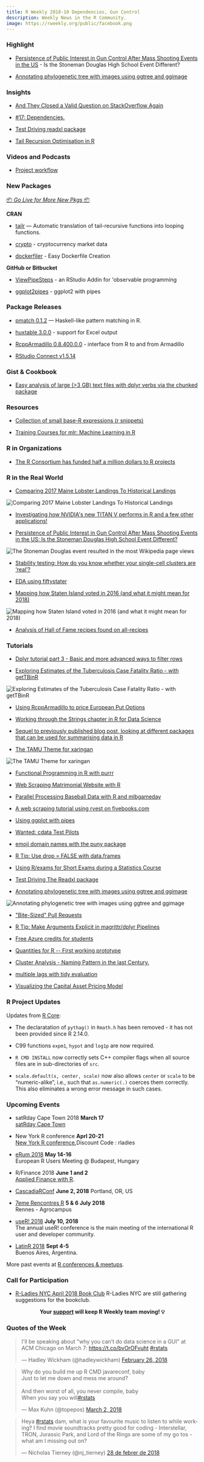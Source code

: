 ```yaml
---
title: R Weekly 2018-10 Dependencies, Gun Control
description: Weekly News in the R Community.
image: https://rweekly.org/public/facebook.png
---
```


###  Highlight

+ [Persistence of Public Interest in Gun Control After Mass Shooting Events in the US](https://rawgit.com/benmarwick/Persistence-of-Public-Interest-in-Gun-Control/master/README.html) - Is the Stoneman Douglas High School Event Different?

+ [Annotating phylogenetic tree with images using ggtree and ggimage](https://guangchuangyu.github.io/2018/03/annotating-phylogenetic-tree-with-images-using-ggtree-and-ggimage/)

### Insights

+ [And They Closed a Valid Question on StackOverflow Again](https://yihui.name/en/2018/02/closed-so-question/)

+ [#17: Dependencies.](http://dirk.eddelbuettel.com/blog/2018/02/28#017_dependencies)

+ [Test Driving readxl package](http://kgilds.rbind.io/2018/02/26/test-driving-readxl-package/)

+ [Tail Recursion Optimisation in R](https://mailund.github.io/r-programmer-blog/2018/03/02/tailr--tail-recursion-optimisation/)

###  Videos and Podcasts

+ [Project workflow](https://www.youtube.com/watch?v=boKFxBniUH0)

###  New Packages

<p class="added-hostname"><a href="https://rweekly.org/live" target="_blank" class="externalLink">📦 <i>Go Live for More New Pkgs</i> 📦</a></p>

**CRAN**

+ [tailr](https://cran.r-project.org/web/packages/tailr/) — Automatic translation of tail-recursive functions into looping functions.

+ [crypto](https://CRAN.R-project.org/package=crypto) - cryptocurrency market data

+ [dockerfiler](http://colinfay.me/dockerfiler-cran/) -  Easy Dockerfile Creation

**GitHub or Bitbucket**

+ [ViewPipeSteps](https://daranzolin.github.io/articles/2018-02/ViewPipeSteps) - an RStudio Addin for 'observable programming

+ [ggplot2pipes](https://coolbutuseless.bitbucket.io/2018/02/27/introducing-the-ggplot2pipes-package/) - ggplot2 with pipes

### Package Releases

+ [pmatch 0.1.2](https://cran.r-project.org/web/packages/pmatch/) —  Haskell-like pattern matching in R.

+ [huxtable 3.0.0](https://cran.r-project.org/package=huxtable) - support for Excel output

+ [RcppArmadillo 0.8.400.0.0](http://dirk.eddelbuettel.com/blog/2018/03/01#rcpparmadillo_0.8.400.0.0) - interface from R to and from Armadillo

+ [RStudio Connect v1.5.14](https://blog.rstudio.com/2018/03/02/rstudio-connect-v1-5-14/)


### Gist & Cookbook

+ [Easy analysis of large (>3 GB) text files with dplyr verbs via the chunked package](https://gist.github.com/benmarwick/20eac969ce9199756dc074801f5b531d)


###  Resources

+ [Collection of small base-R expressions (r snippets)](https://github.com/amrrs/30-seconds-of-r-code)

+ [Training Courses for mlr: Machine Learning in R](https://mlr-org.github.io/mlr-training-courses/)

###  R in Organizations

+ [The R Consortium has funded half a million dollars to R projects](http://blog.revolutionanalytics.com/2018/02/r-consortium-milestone.html)

### R in the Real World

+ [Comparing 2017 Maine Lobster Landings To Historical Landings](https://rud.is/b/2018/03/02/comparing-2017-maine-lobster-landings-to-historical-landings/)

![Comparing 2017 Maine Lobster Landings To Historical Landings](https://raw.githubusercontent.com/rweekly/image/master/2018-8/2017-lobster-landings.png)

+ [Investigating how NVIDIA's new TITAN V performs in R and a few other applications!](https://www.brucemeng.ca/post/titan-v-and-r-performance/)

+ [Persistence of Public Interest in Gun Control After Mass Shooting Events in the US: Is the Stoneman Douglas High School Event Different?](https://rawgit.com/benmarwick/Persistence-of-Public-Interest-in-Gun-Control/master/README.html)

![The Stoneman Douglas event resulted in the most Wikipedia page views](https://raw.githubusercontent.com/rweekly/image/master/2018-8/guns.png)

+ [Stability testing: How do you know whether your single-cell clusters are ‘real’?](http://jef.works/blog/2018/02/28/stability-testing/)

+ [EDA using fiftystater](https://pradeepadhokshaja.wordpress.com/2018/02/27/exploratory-data-analysis-of-the-zillow-housing-data/)

+ [Mapping how Staten Island voted in 2016 (and what it might mean for 2018)](https://mattherman.info/blog/cd11-vote/)

![Mapping how Staten Island voted in 2016 (and what it might mean for 2018)](https://raw.githubusercontent.com/rweekly/image/master/2018-8/votes.png)

+ [Analysis of Hall of Fame recipes found on all-recipes](https://p-mckenzie.github.io/r/2018/02/23/allrecipes-hall-of-fame/)

###  Tutorials

+ [Dplyr tutorial part 3 - Basic and more advanced ways to filter rows](https://suzan.rbind.io/2018/02/dplyr-tutorial-3/)

+ [Exploring Estimates of the Tuberculosis Case Fatality Ratio - with getTBinR](http://www.samabbott.co.uk/post/est-cfr-gettbinr/)

![Exploring Estimates of the Tuberculosis Case Fatality Ratio - with getTBinR](https://raw.githubusercontent.com/rweekly/image/master/2018-8/gettbinr2.png)

+ [Using RcppArmadillo to price European Put Options](http://gallery.rcpp.org//articles/black-scholes-three-ways/)

+ [Working through the Strings chapter in R for Data Science](http://annamarbut.blogspot.com/2018/02/working-with-strings.html)

+ [Sequel to previously published blog post, looking at different packages that can be used for summarising data in R](https://dabblingwithdata.wordpress.com/2018/02/26/r-packages-for-summarising-data-part-2/)

+ [The TAMU Theme for xaringan](https://yihui.name/en/2018/02/tamu-theme-xaringan/)

![The TAMU Theme for xaringan](https://raw.githubusercontent.com/rweekly/image/master/2018-8/tamu.png)

+ [Functional Programming in R with purrr](https://towardsdatascience.com/functional-programming-in-r-with-purrr-469e597d0229)

+ [Web Scraping Matrimonial Website with R](https://www.listendata.com/2018/02/web-scraping-website-with-r.html)

+ [Parallel Processing Baseball Data with R and mlbgameday](http://www.datascienceriot.com//r/mlbgameday-basics/)

+ [A web scraping tutorial using rvest on fivebooks.com](https://edomt.github.io/Rvest-Fivebooks/)

+ [Using ggplot with pipes](https://coolbutuseless.bitbucket.io/2018/02/25/using-ggplot-with-pipes/)

+ [Wanted: cdata Test Pilots](http://www.win-vector.com/blog/2018/02/wanted-cdata-test-pilots/)

+ [emoji domain names with the puny package](https://purrple.cat/blog/2018/02/26/emoji-domain-names-with-the-puny-package/)

+ [R Tip: Use drop = FALSE with data.frames](http://www.win-vector.com/blog/2018/02/r-tip-use-drop-false-with-data-frames/)

+ [Using R/exams for Short Exams during a Statistics Course](http://www.R-exams.org/general/uni_koblenz_landau/)

+ [Test Driving The Readxl package](http://kgilds.rbind.io/2018/02/26/test-driving-readxl-package/)

+ [Annotating phylogenetic tree with images using ggtree and ggimage](https://guangchuangyu.github.io/2018/03/annotating-phylogenetic-tree-with-images-using-ggtree-and-ggimage/)

![Annotating phylogenetic tree with images using ggtree and ggimage](https://raw.githubusercontent.com/rweekly/image/master/2018-8/annotating.png)

+ ["Bite-Sized" Pull Requests](https://yihui.name/en/2018/02/bite-sized-pull-requests/)

+ [R Tip: Make Arguments Explicit in magrittr/dplyr Pipelines](http://www.win-vector.com/blog/2018/03/r-tip-make-arguments-explicit-in-magrittr-dplyr-pipelines/)

+ [Free Azure credits for students](http://blog.revolutionanalytics.com/2018/03/free-azure-credits-for-students.html)

+ [Quantities for R -- First working prototype](http://r-spatial.org//r/2018/03/01/quantities-first-prototype.html)

+ [Cluster Analysis - Naming Pattern in the last Century.](http://flovv.github.io/Cluster_analysis/)

+ [multiple lags with tidy evaluation](https://purrple.cat/blog/2018/03/02/multiple-lags-with-tidy-evaluation/)

+ [Visualizing the Capital Asset Pricing Model](https://rviews.rstudio.com/2018/03/02/capm-and-visualization/)

<!--<div class="post-more-begin"></div><div class="post-more-end"></div>-->

###  R Project Updates

Updates from [R Core](http://developer.r-project.org/blosxom.cgi/R-devel/NEWS):

+ The declaratation of `pythag()` in `Rmath.h` has been removed - it has not been provided since R 2.14.0.

+ C99 functions `expm1`, `hypot` and `log1p` are now required.

+ `R CMD INSTALL` now correctly sets C++ compiler flags when all source files are in sub-directories of `src`.

+ `scale.default(x, center, scale)` now also allows `center` or `scale` to be “numeric-alike”, i.e., such that `as.numeric(.)` coerces them correctly. This also eliminates a wrong error message in such cases.

###  Upcoming Events

+ satRday Cape Town 2018 **March 17** <br />
[satRday Cape Town](http://capetown2018.satrdays.org/)

+ New York R conference **Aprl 20-21** <br />
[New York R conference](https://www.rstats.nyc/),Discount Code : rladies

+ [eRum 2018](http://2018.erum.io) **May 14-16** <br />
European R Users Meeting @ Budapest, Hungary

+ R/Finance 2018 **June 1 and 2** <br />
[Applied Finance with R](http://www.rinfinance.com).

+ [CascadiaRConf](https://cascadiarconf.com/) **June 2, 2018**
Portland, OR, US

+ [7eme Rencontres R](https://r2018-rennes.sciencesconf.org/)  **5 & 6 July 2018** <br />
Rennes - Agrocampus

+ [useR! 2018](https://user2018.r-project.org/) **July 10, 2018** <br />
The annual useR! conference is the main meeting of the international R user and developer community.

+ [LatinR 2018](http://latin-r.com/) **Sept 4-5** <br />
Buenos Aires, Argentina.

More past events at [R conferences & meetups](https://conf.rweekly.org).


###  Call for Participation

+ [R-Ladies NYC April 2018 Book Club](https://www.goodreads.com/group/show/225365-r-ladies-nyc) R-Ladies NYC are still gathering suggestions for the bookclub.

<p class="hide-support added-hostname support-rweekly" style="text-align: center;font-weight: bold;">Your <a class="non-visited externalLink" href="https://www.patreon.com/rweekly" onclick="pas(this)">support</a> will keep R Weekly team moving! 💡</p>

###  Quotes of the Week

<blockquote class="twitter-tweet" data-lang="en"><p lang="en" dir="ltr">I&#39;ll be speaking about &quot;why you can’t do data science in a GUI&quot; at ACM Chicago on March 7: <a href="https://t.co/bvOrOFvuht">https://t.co/bvOrOFvuht</a> <a href="https://twitter.com/hashtag/rstats?src=hash&amp;ref_src=twsrc%5Etfw">#rstats</a></p>&mdash; Hadley Wickham (@hadleywickham) <a href="https://twitter.com/hadleywickham/status/968157467136921600?ref_src=twsrc%5Etfw">February 26, 2018</a></blockquote>

<blockquote class="twitter-tweet" data-lang="en"><p lang="en" dir="ltr">Why do you build me up R CMD javareconf, baby<br>Just to let me down and mess me around?<br><br>And then worst of all, you never compile, baby<br>When you say you will<a href="https://twitter.com/hashtag/rstats?src=hash&amp;ref_src=twsrc%5Etfw">#rstats</a></p>&mdash; Max Kuhn (@topepos) <a href="https://twitter.com/topepos/status/969716011078438912?ref_src=twsrc%5Etfw">March 2, 2018</a></blockquote>

<blockquote class="twitter-tweet" data-lang="ca"><p lang="en" dir="ltr">Heya <a href="https://twitter.com/hashtag/rstats?src=hash&amp;ref_src=twsrc%5Etfw">#rstats</a> dam, what is your favourite music to listen to while working? I find movie soundtracks pretty good for coding - Interstellar, TRON, Jurassic Park, and Lord of the Rings are some of my go tos - what am I missing out on?</p>&mdash; Nicholas Tierney (@nj_tierney) <a href="https://twitter.com/nj_tierney/status/968987448553324544?ref_src=twsrc%5Etfw">28 de febrer de 2018</a></blockquote>
<script async src="https://platform.twitter.com/widgets.js" charset="utf-8"></script>
